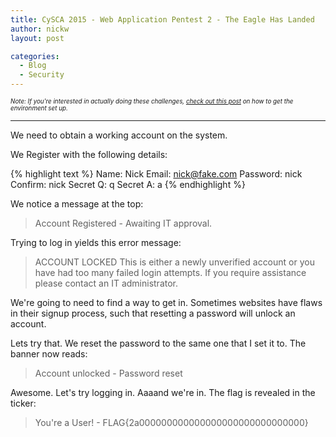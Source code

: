 ```yaml
---
title: CySCA 2015 - Web Application Pentest 2 - The Eagle Has Landed
author: nickw
layout: post

categories:
  - Blog
  - Security
---
```


<div style="font-size:0.7em"><i>Note: If you're interested in actually doing these challenges, <a href="/post/2015/cysca-web-pentest/">check out this post</a> on 
how to get the environment set up.</i>
</div>

* * *

We need to obtain a working account on the system. 

We Register with the following details:

{% highlight text %}
Name: Nick
Email: nick@fake.com
Password: nick
Confirm: nick
Secret Q: q
Secret A: a
{% endhighlight %}

We notice a message at the top:

> Account Registered - Awaiting IT approval.

Trying to log in yields this error message: 

> ACCOUNT LOCKED
> This is either a newly unverified account or you have had too many failed 
login attempts. If you require assistance please contact an IT administrator.

We're going to need to find a way to get in. Sometimes websites have flaws in 
their signup process, such that resetting a password will unlock an account.

Lets try that. We reset the password to the same one that I set it to. The 
banner now reads:

> Account unlocked - Password reset

Awesome. Let's try logging in. Aaaand we're in. The flag is revealed in the 
ticker:

> You're a User! - FLAG{2a000000000000000000000000000000}
